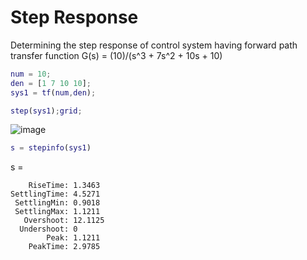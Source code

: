 # Step Response
Determining the step response of control system having forward path transfer function G(s) = (10)/(s^3 + 7s^2 + 10s + 10)
```m
num = 10;
den = [1 7 10 10];
sys1 = tf(num,den);

step(sys1);grid;
```

![image](https://user-images.githubusercontent.com/84629235/144875406-c222638a-ef25-44c4-a057-e6cee9679e92.png)

```m
s = stepinfo(sys1)
```

s = 


        RiseTime: 1.3463
    SettlingTime: 4.5271
     SettlingMin: 0.9018
     SettlingMax: 1.1211
       Overshoot: 12.1125
      Undershoot: 0
            Peak: 1.1211
        PeakTime: 2.9785
